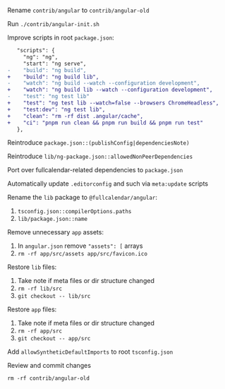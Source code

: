 
Rename `contrib/angular` to `contrib/angular-old`

Run `./contrib/angular-init.sh`

Improve scripts in root `package.json`:

```diff
   "scripts": {
     "ng": "ng",
     "start": "ng serve",
-    "build": "ng build",
+    "build": "ng build lib",
-    "watch": "ng build --watch --configuration development",
+    "watch": "ng build lib --watch --configuration development",
-    "test": "ng test lib"
+    "test": "ng test lib --watch=false --browsers ChromeHeadless",
+    "test:dev": "ng test lib",
+    "clean": "rm -rf dist .angular/cache",
+    "ci": "pnpm run clean && pnpm run build && pnpm run test"
   },
```

Reintroduce `package.json::(publishConfig|dependenciesNote)`

Reintroduce `lib/ng-package.json::allowedNonPeerDependencies`

Port over fullcalendar-related dependencies to `package.json`

Automatically update `.editorconfig` and such via `meta:update` scripts

Rename the `lib` package to `@fullcalendar/angular`:

1. `tsconfig.json::compilerOptions.paths`
2. `lib/package.json::name`

Remove unnecessary `app` assets:

1. In `angular.json` remove `"assets": [` arrays
2. `rm -rf app/src/assets app/src/favicon.ico`

Restore `lib` files:

1. Take note if meta files or dir structure changed
2. `rm -rf lib/src`
3. `git checkout -- lib/src`

Restore `app` files:

1. Take note if meta files or dir structure changed
2. `rm -rf app/src`
3. `git checkout -- app/src`

Add `allowSyntheticDefaultImports` to root `tsconfig.json`

Review and commit changes

`rm -rf contrib/angular-old`
